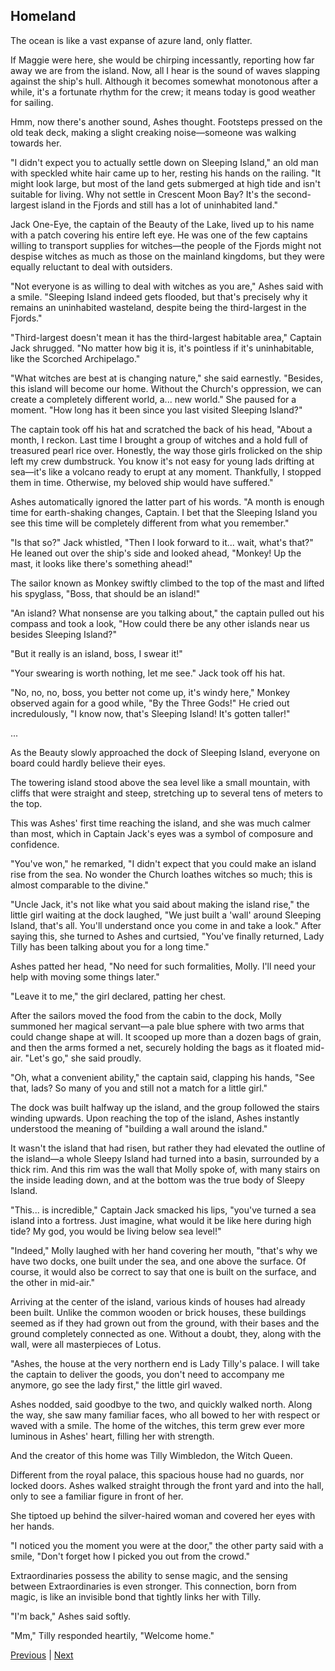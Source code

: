 ## Homeland
The ocean is like a vast expanse of azure land, only flatter.

If Maggie were here, she would be chirping incessantly, reporting how far away we are from the island. Now, all I hear is the sound of waves slapping against the ship's hull. Although it becomes somewhat monotonous after a while, it's a fortunate rhythm for the crew; it means today is good weather for sailing.

Hmm, now there's another sound, Ashes thought. Footsteps pressed on the old teak deck, making a slight creaking noise—someone was walking towards her.

"I didn't expect you to actually settle down on Sleeping Island," an old man with speckled white hair came up to her, resting his hands on the railing. "It might look large, but most of the land gets submerged at high tide and isn't suitable for living. Why not settle in Crescent Moon Bay? It's the second-largest island in the Fjords and still has a lot of uninhabited land."

Jack One-Eye, the captain of the Beauty of the Lake, lived up to his name with a patch covering his entire left eye. He was one of the few captains willing to transport supplies for witches—the people of the Fjords might not despise witches as much as those on the mainland kingdoms, but they were equally reluctant to deal with outsiders.

"Not everyone is as willing to deal with witches as you are," Ashes said with a smile. "Sleeping Island indeed gets flooded, but that's precisely why it remains an uninhabited wasteland, despite being the third-largest in the Fjords."

"Third-largest doesn't mean it has the third-largest habitable area," Captain Jack shrugged. "No matter how big it is, it's pointless if it's uninhabitable, like the Scorched Archipelago."

"What witches are best at is changing nature," she said earnestly. "Besides, this island will become our home. Without the Church's oppression, we can create a completely different world, a... new world." She paused for a moment. "How long has it been since you last visited Sleeping Island?"

The captain took off his hat and scratched the back of his head, "About a month, I reckon. Last time I brought a group of witches and a hold full of treasured pearl rice over. Honestly, the way those girls frolicked on the ship left my crew dumbstruck. You know it's not easy for young lads drifting at sea—it's like a volcano ready to erupt at any moment. Thankfully, I stopped them in time. Otherwise, my beloved ship would have suffered."



Ashes automatically ignored the latter part of his words. "A month is enough time for earth-shaking changes, Captain. I bet that the Sleeping Island you see this time will be completely different from what you remember."



"Is that so?" Jack whistled, "Then I look forward to it... wait, what's that?" He leaned out over the ship's side and looked ahead, "Monkey! Up the mast, it looks like there's something ahead!"



The sailor known as Monkey swiftly climbed to the top of the mast and lifted his spyglass, "Boss, that should be an island!"



"An island? What nonsense are you talking about," the captain pulled out his compass and took a look, "How could there be any other islands near us besides Sleeping Island?"



"But it really is an island, boss, I swear it!"



"Your swearing is worth nothing, let me see." Jack took off his hat.



"No, no, no, boss, you better not come up, it's windy here," Monkey observed again for a good while, "By the Three Gods!" He cried out incredulously, "I know now, that's Sleeping Island! It's gotten taller!"



...

As the Beauty slowly approached the dock of Sleeping Island, everyone on board could hardly believe their eyes.



The towering island stood above the sea level like a small mountain, with cliffs that were straight and steep, stretching up to several tens of meters to the top.



This was Ashes' first time reaching the island, and she was much calmer than most, which in Captain Jack's eyes was a symbol of composure and confidence.



"You've won," he remarked, "I didn't expect that you could make an island rise from the sea. No wonder the Church loathes witches so much; this is almost comparable to the divine."



"Uncle Jack, it's not like what you said about making the island rise," the little girl waiting at the dock laughed, "We just built a 'wall' around Sleeping Island, that's all. You'll understand once you come in and take a look." After saying this, she turned to Ashes and curtsied, "You've finally returned, Lady Tilly has been talking about you for a long time."



Ashes patted her head, "No need for such formalities, Molly. I'll need your help with moving some things later."



"Leave it to me," the girl declared, patting her chest.



After the sailors moved the food from the cabin to the dock, Molly summoned her magical servant—a pale blue sphere with two arms that could change shape at will. It scooped up more than a dozen bags of grain, and then the arms formed a net, securely holding the bags as it floated mid-air. "Let's go," she said proudly.



"Oh, what a convenient ability," the captain said, clapping his hands, "See that, lads? So many of you and still not a match for a little girl."



The dock was built halfway up the island, and the group followed the stairs winding upwards. Upon reaching the top of the island, Ashes instantly understood the meaning of "building a wall around the island."



It wasn't the island that had risen, but rather they had elevated the outline of the island—a whole Sleepy Island had turned into a basin, surrounded by a thick rim. And this rim was the wall that Molly spoke of, with many stairs on the inside leading down, and at the bottom was the true body of Sleepy Island.



"This... is incredible," Captain Jack smacked his lips, "you've turned a sea island into a fortress. Just imagine, what would it be like here during high tide? My god, you would be living below sea level!"



"Indeed," Molly laughed with her hand covering her mouth, "that's why we have two docks, one built under the sea, and one above the surface. Of course, it would also be correct to say that one is built on the surface, and the other in mid-air."



Arriving at the center of the island, various kinds of houses had already been built. Unlike the common wooden or brick houses, these buildings seemed as if they had grown out from the ground, with their bases and the ground completely connected as one. Without a doubt, they, along with the wall, were all masterpieces of Lotus.



"Ashes, the house at the very northern end is Lady Tilly's palace. I will take the captain to deliver the goods, you don't need to accompany me anymore, go see the lady first," the little girl waved.



Ashes nodded, said goodbye to the two, and quickly walked north. Along the way, she saw many familiar faces, who all bowed to her with respect or waved with a smile. The home of the witches, this term grew ever more luminous in Ashes' heart, filling her with strength.



And the creator of this home was Tilly Wimbledon, the Witch Queen.



Different from the royal palace, this spacious house had no guards, nor locked doors. Ashes walked straight through the front yard and into the hall, only to see a familiar figure in front of her.



She tiptoed up behind the silver-haired woman and covered her eyes with her hands.



"I noticed you the moment you were at the door," the other party said with a smile, "Don't forget how I picked you out from the crowd."



Extraordinaries possess the ability to sense magic, and the sensing between Extraordinaries is even stronger. This connection, born from magic, is like an invisible bond that tightly links her with Tilly.



"I'm back," Ashes said softly.



"Mm," Tilly responded heartily, "Welcome home."





[Previous](CH0202.md) | [Next](CH0204.md)
